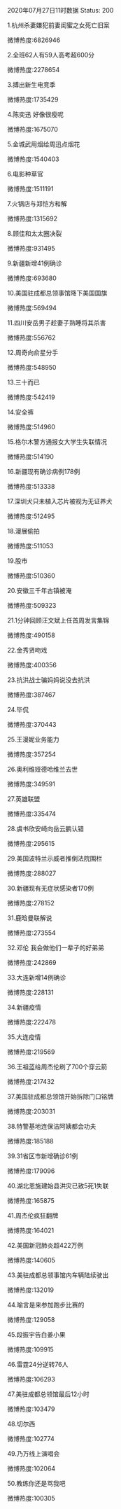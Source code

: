2020年07月27日11时数据
Status: 200

1.杭州杀妻嫌犯前妻闺蜜之女死亡旧案

微博热度:6826946

2.全班62人有59人高考超600分

微博热度:2278654

3.搏出新生电竞季

微博热度:1735429

4.陈奕迅 好像很瘦呢

微博热度:1675070

5.金城武用烟给周迅点烟花

微博热度:1540403

6.电影种草官

微博热度:1511191

7.火锅店与郑恺方和解

微博热度:1315692

8.顾佳和太太圈决裂

微博热度:931495

9.新疆新增41例确诊

微博热度:693680

10.美国驻成都总领事馆降下美国国旗

微博热度:569494

11.四川安岳男子趁妻子熟睡将其杀害

微博热度:556762

12.周奇向俞星分手

微博热度:548950

13.三十而已

微博热度:542419

14.安全裤

微博热度:514960

15.格尔木警方通报女大学生失联情况

微博热度:514190

16.新疆现有确诊病例178例

微博热度:513338

17.深圳犬只未植入芯片被视为无证养犬

微博热度:512495

18.漫展偷拍

微博热度:511053

19.股市

微博热度:510360

20.安徽三千年古镇被淹

微博热度:509323

21.1分钟回顾汪文斌上任首周发言集锦

微博热度:490158

22.金秀贤吻戏

微博热度:400356

23.抗洪战士骗妈妈说没去抗洪

微博热度:387467

24.毕侃

微博热度:370443

25.王漫妮业务能力

微博热度:357254

26.奥利维娅德哈维兰去世

微博热度:349591

27.英雄联盟

微博热度:335474

28.虞书欣安崎向岳云鹏认错

微博热度:295615

29.美国波特兰示威者推倒法院围栏

微博热度:288027

30.新疆现有无症状感染者170例

微博热度:278152

31.鹿晗曼联解说

微博热度:273554

32.邓伦 我会做他们一辈子的好弟弟

微博热度:242869

33.大连新增14例确诊

微博热度:228131

34.新疆疫情

微博热度:222478

35.大连疫情

微博热度:219569

36.王祖蓝给周杰伦刷了700个穿云箭

微博热度:217432

37.美国驻成都总领馆开始拆除门口铭牌

微博热度:203031

38.特警基地连保洁阿姨都会功夫

微博热度:185188

39.31省区市新增确诊61例

微博热度:179096

40.湖北恩施建始县洪灾已致5死1失联

微博热度:165875

41.周杰伦疯狂翻牌

微博热度:164021

42.美国新冠肺炎超422万例

微博热度:140605

43.美驻成都总领事馆内车辆陆续驶出

微博热度:132019

44.喻言是来参加跑步比赛的

微博热度:129058

45.段振宇告白姜小果

微博热度:109915

46.雷霆24分逆转76人

微博热度:106293

47.美驻成都总领馆最后12小时

微博热度:103479

48.切尔西

微博热度:102774

49.乃万线上演唱会

微博热度:102064

50.教练你还是骂我吧

微博热度:100305

